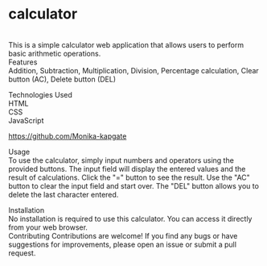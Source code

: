 # calculator
<br>
This is a simple calculator web application that allows users to perform basic arithmetic operations.
<br>
Features<br>
Addition,
Subtraction,
Multiplication,
Division,
Percentage calculation,
Clear button (AC),
Delete button (DEL)
<br>

Technologies Used
<br>
HTML<br>
CSS<br>
JavaScript
<br>

https://github.com/Monika-kapgate

Usage<br>
To use the calculator, simply input numbers and operators using the provided buttons. The input field will display the entered values and the result of calculations. Click the "=" button to see the result. Use the "AC" button to clear the input field and start over. The "DEL" button allows you to delete the last character entered.
<br>

Installation<br>
No installation is required to use this calculator. You can access it directly from your web browser.
<br>
Contributing
Contributions are welcome! If you find any bugs or have suggestions for improvements, please open an issue or submit a pull request.
